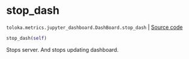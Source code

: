 # stop_dash
`toloka.metrics.jupyter_dashboard.DashBoard.stop_dash` | [Source code](https://github.com/Toloka/toloka-kit/blob/v1.1.2/src/metrics/jupyter_dashboard.py#L352)

```python
stop_dash(self)
```

Stops server. And stops updating dashboard.

